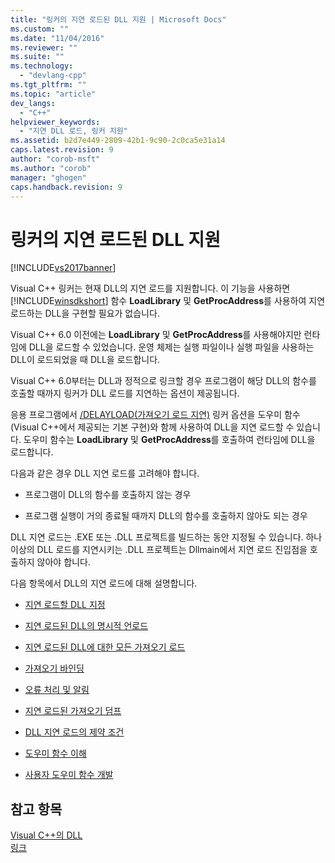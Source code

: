 ```yaml
---
title: "링커의 지연 로드된 DLL 지원 | Microsoft Docs"
ms.custom: ""
ms.date: "11/04/2016"
ms.reviewer: ""
ms.suite: ""
ms.technology: 
  - "devlang-cpp"
ms.tgt_pltfrm: ""
ms.topic: "article"
dev_langs: 
  - "C++"
helpviewer_keywords: 
  - "지연 DLL 로드, 링커 지원"
ms.assetid: b2d7e449-2809-42b1-9c90-2c0ca5e31a14
caps.latest.revision: 9
author: "corob-msft"
ms.author: "corob"
manager: "ghogen"
caps.handback.revision: 9
---
```

# 링커의 지연 로드된 DLL 지원
[!INCLUDE[vs2017banner](../../assembler/inline/includes/vs2017banner.md)]

Visual C\+\+ 링커는 현재 DLL의 지연 로드를 지원합니다.  이 기능을 사용하면 [!INCLUDE[winsdkshort](../../atl/reference/includes/winsdkshort_md.md)] 함수 **LoadLibrary** 및 **GetProcAddress**를 사용하여 지연 로드하는 DLL을 구현할 필요가 없습니다.  
  
 Visual C\+\+ 6.0 이전에는 **LoadLibrary** 및 **GetProcAddress**를 사용해야지만 런타임에 DLL을 로드할 수 있었습니다. 운영 체제는 실행 파일이나 실행 파일을 사용하는 DLL이 로드되었을 때 DLL을 로드합니다.  
  
 Visual C\+\+ 6.0부터는 DLL과 정적으로 링크할 경우 프로그램이 해당 DLL의 함수를 호출할 때까지 링커가 DLL 로드를 지연하는 옵션이 제공됩니다.  
  
 응용 프로그램에서 [\/DELAYLOAD\(가져오기 로드 지연\)](../../build/reference/delayload-delay-load-import.md) 링커 옵션을 도우미 함수\(Visual C\+\+에서 제공되는 기본 구현\)와 함께 사용하여 DLL을 지연 로드할 수 있습니다.  도우미 함수는 **LoadLibrary** 및 **GetProcAddress**를 호출하여 런타임에 DLL을 로드합니다.  
  
 다음과 같은 경우 DLL 지연 로드를 고려해야 합니다.  
  
-   프로그램이 DLL의 함수를 호출하지 않는 경우  
  
-   프로그램 실행이 거의 종료될 때까지 DLL의 함수를 호출하지 않아도 되는 경우  
  
 DLL 지연 로드는 .EXE 또는 .DLL 프로젝트를 빌드하는 동안 지정될 수 있습니다.  하나 이상의 DLL 로드를 지연시키는 .DLL 프로젝트는 Dllmain에서 지연 로드 진입점을 호출하지 않아야 합니다.  
  
 다음 항목에서 DLL의 지연 로드에 대해 설명합니다.  
  
-   [지연 로드할 DLL 지정](../../build/reference/specifying-dlls-to-delay-load.md)  
  
-   [지연 로드된 DLL의 명시적 언로드](../../build/reference/explicitly-unloading-a-delay-loaded-dll.md)  
  
-   [지연 로드된 DLL에 대한 모든 가져오기 로드](../../build/reference/loading-all-imports-for-a-delay-loaded-dll.md)  
  
-   [가져오기 바인딩](../../build/reference/binding-imports.md)  
  
-   [오류 처리 및 알림](../../build/reference/error-handling-and-notification.md)  
  
-   [지연 로드된 가져오기 덤프](../../build/reference/dumping-delay-loaded-imports.md)  
  
-   [DLL 지연 로드의 제약 조건](../../build/reference/constraints-of-delay-loading-dlls.md)  
  
-   [도우미 함수 이해](http://msdn.microsoft.com/ko-kr/6279c12c-d908-4967-b0b3-cabfc3e91d3d)  
  
-   [사용자 도우미 함수 개발](../../build/reference/developing-your-own-helper-function.md)  
  
## 참고 항목  
 [Visual C\+\+의 DLL](../../build/dlls-in-visual-cpp.md)   
 [링크](../../build/reference/linking.md)